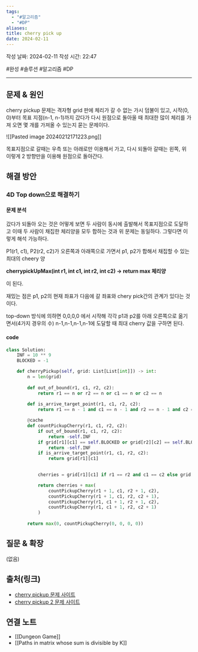 ```yaml
---
tags:
  - "#알고리즘"
  - "#DP"
aliases:
title: cherry pick up
date: 2024-02-11
---
```

작성 날짜: 2024-02-11
작성 시간: 22:47

#완성 #솔루션 #알고리즘 #DP 

----

## 문제 & 원인
cherry pickup 문제는 격자형 grid 판에 체리가 갈 수 없는 가시 덤불이 있고, 시작(0, 0)부터 목표 지점(n-1, n-1)까지 갔다가 다시 원점으로 돌아올 때 최대한 많이 체리를 가져 오면 몇 개를 가져올 수 있는지 묻는 문제이다.

![[Pasted image 20240212171223.png]]

목표지점으로 갈때는 우측 또는 아래로만 이용해서 가고, 다시 되돌아 갈때는 왼쪽, 위 이렇게 2 방향만을 이용해 원점으로 돌아간다.
## 해결 방안
### 4D Top down으로 해결하기

#### 문제 분석
갔다가 되돌아 오는 것은 어떻게 보면 두 사람이 동시에 출발해서 목표지점으로 도달하고 이때 두 사람이 채집한 체리양을 모두 합하는 것과 위 문제는 동일하다. 그렇다면 이렇게 해석 가능하다.

P1(r1, c1), P2(r2, c2)가 오른쪽과 아래쪽으로 가면서 p1, p2가 합해서 채집할 수 있는 최대의 cheery 양

**cherrypickUpMax(int r1, int c1, int r2, int c2) -> return max 체리양**

이 된다.

재밌는 점은 p1, p2의 현재 좌표가 다음에 갈 좌표와 chery pick간의 관계가 있다는 것이다.

top-down 방식에 의하면 0,0,0,0 에서 시작해 각각 p1과 p2를 아래 오른쪽으로 옮기면서(4가지 경우의 수) n-1,n-1,n-1,n-1에 도달할 때 최대 cherry 값을 구하면 된다.

#### code

```python
class Solution:
    INF = 10 ** 9
    BLOCKED = -1

    def cherryPickup(self, grid: List[List[int]]) -> int:
        n = len(grid)
  
        def out_of_bound(r1, c1, r2, c2):
            return r1 == n or r2 == n or c1 == n or c2 == n
            
        def is_arrive_target_point(r1, c1, r2, c2):
            return r1 == n - 1 and c1 == n - 1 and r2 == n - 1 and c2 == n - 1

        @cache
        def countPickupCherry(r1, c1, r2, c2):
            if out_of_bound(r1, c1, r2, c2):
                return -self.INF
            if grid[r1][c1] == self.BLOCKED or grid[r2][c2] == self.BLOCKED:
                return -self.INF
            if is_arrive_target_point(r1, c1, r2, c2):
                return grid[r1][c1]
  

            cherries = grid[r1][c1] if r1 == r2 and c1 == c2 else grid[r1][c1] + grid[r2][c2]

            return cherries + max(
                countPickupCherry(r1 + 1, c1, r2 + 1, c2),
                countPickupCherry(r1 + 1, c1, r2, c2 + 1),
                countPickupCherry(r1, c1 + 1, r2 + 1, c2),
                countPickupCherry(r1, c1 + 1, r2, c2 + 1)
            )
  
        return max(0, countPickupCherry(0, 0, 0, 0))
```

## 질문 & 확장

(없음)

## 출처(링크)
- [cherry pickup 문제 사이트](https://leetcode.com/problems/cherry-pickup/submissions/1172320912/)
- [cherry pickup 2 문제 사이트](https://leetcode.com/problems/cherry-pickup-ii/)

## 연결 노트
- [[Dungeon Game]]
- [[Paths in matrix whose sum is divisible by K]]